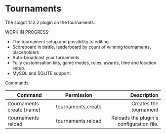# Tournaments
The spigot 1.12.2 plugin on the tournaments.

WORK IN PROGRESS:
* The tournament setup and possibility to editing.
* Scoreboard in battle, leaderboard by count of winning tournaments, placeholders
* Auto-broadcast your turnaments
* Fully customisation kits, game modes, rules, awards, time and location setup.
* MySQL and SQLITE support.

Commands:

| Command        | Permission           | Description  |
| ------------- |:-------------:| -----:|
| /tournaments create [name]      | tournaments.create | Creates the tournament |
| /tournaments reload      | tournaments.reload      |   Reloads the plugin's configuration file. |
